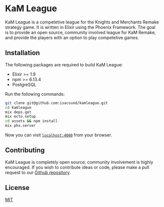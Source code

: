 # KaM League

KaM League is a competetive league for the Knights and Merchants Remake strategy game. It is written in Elixir using the Phoenix Framework. The goal is to provide an open source, community involved league for KaM Remake, and provide the players with an option to play competetive games.

## Installation

The following packages are required to build KaM League:

* Elixir >= 1.9
* npm >= 6.13.4
* PostgreSQL

Run the following commands:

```bash
git clone git@github.com:isacsund/kamleague.git
cd kamleague
mix deps.get
mix ecto.setup
cd assets && npm install
mix phx.server
```

Now you can visit [`localhost:4000`](http://localhost:4000) from your browser.

## Contributing

KaM League is completely open source; community involvement is highly encouraged. If you wish to contribute ideas or code, please make a pull request to our [Github repository](https://github.com/isacsund/kamleague/pulls).

## License

[MIT](LICENSE)
